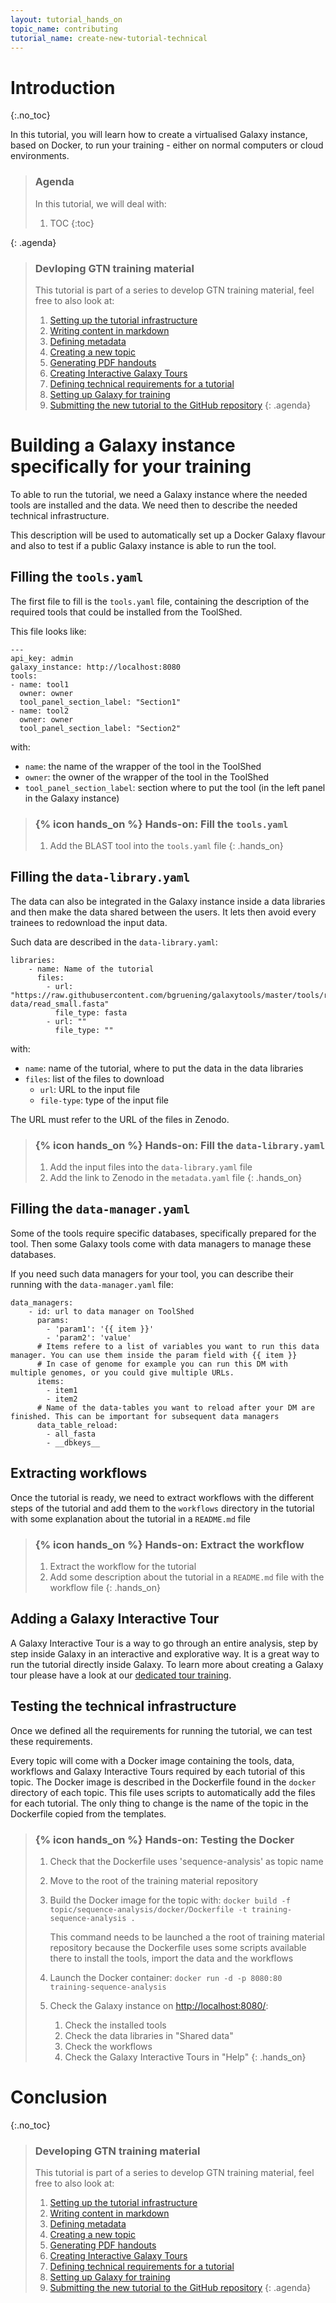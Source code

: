 ```yaml
---
layout: tutorial_hands_on
topic_name: contributing
tutorial_name: create-new-tutorial-technical
---
```


# Introduction
{:.no_toc}

In this tutorial, you will learn how to create a virtualised Galaxy instance, based on Docker, to run your training - either on normal computers or cloud environments.

> ### Agenda
>
> In this tutorial, we will deal with:
>
> 1. TOC
> {:toc}
>
{: .agenda}

> ### Devloping GTN training material
>
> This tutorial is part of a series to develop GTN training material, feel free to also look at:
>
> 1. [Setting up the tutorial infrastructure](../running-jekyll/tutorial.html)
> 1. [Writing content in markdown](../create-new-tutorial-content/tutorial.html)
> 1. [Defining metadata](../create-new-tutorial-metadata/tutorial.html)
> 1. [Creating a new topic](../create-new-topic/tutorial.html)
> 1. [Generating PDF handouts](../generate-pdf/tutorial.html)
> 1. [Creating Interactive Galaxy Tours](../create-new-tutorial-tours/tutorial.html)
> 1. [Defining technical requirements for a tutorial](../create-new-tutorial-technical/tutorial.html)
> 1. [Setting up Galaxy for training](../setup-galaxy-for-training/tutorial.html)
> 1. [Submitting the new tutorial to the GitHub repository](../github-command-line-contribution/slides.html)
{: .agenda}


# Building a Galaxy instance specifically for your training

To able to run the tutorial, we need a Galaxy instance where the needed tools are installed and the data. We need then to describe the needed technical infrastructure.

This description will be used to automatically set up a Docker Galaxy flavour and also to test if a public Galaxy instance is able to run the tool.

## Filling the `tools.yaml`

The first file to fill is the `tools.yaml` file, containing the description of the required tools that could be installed from the ToolShed.

This file looks like:

```
---
api_key: admin
galaxy_instance: http://localhost:8080
tools:
- name: tool1
  owner: owner
  tool_panel_section_label: "Section1"
- name: tool2
  owner: owner
  tool_panel_section_label: "Section2"
```

with:

- `name`: the name of the wrapper of the tool in the ToolShed
- `owner`: the owner of the wrapper of the tool in the ToolShed
- `tool_panel_section_label`: section where to put the tool (in the left panel in the Galaxy instance)

> ### {% icon hands_on %} Hands-on: Fill the `tools.yaml`
>
> 1. Add the BLAST tool into the `tools.yaml` file
{: .hands_on}

## Filling the `data-library.yaml`

The data can also be integrated in the Galaxy instance inside a data libraries and then make the data shared between the users. It lets then avoid every trainees to redownload the input data.

Such data are described in the `data-library.yaml`:

```
libraries:
    - name: Name of the tutorial
      files:
        - url: "https://raw.githubusercontent.com/bgruening/galaxytools/master/tools/rna_tools/sortmerna/test-data/read_small.fasta"
          file_type: fasta
        - url: ""
          file_type: ""
```

with:

- `name`: name of the tutorial, where to put the data in the data libraries
- `files`: list of the files to download
    - `url`: URL to the input file
    - `file-type`: type of the input file

The URL must refer to the URL of the files in Zenodo.

> ### {% icon hands_on %} Hands-on: Fill the `data-library.yaml`
>
> 1. Add the input files into the `data-library.yaml` file
> 2. Add the link to Zenodo in the `metadata.yaml` file
{: .hands_on}

## Filling the `data-manager.yaml`

Some of the tools require specific databases, specifically prepared for the tool. Then some Galaxy tools come with data managers to manage these databases.

If you need such data managers for your tool, you can describe their running with the `data-manager.yaml` file:

```
data_managers:
    - id: url to data manager on ToolShed
      params:
        - 'param1': '{{ item }}'
        - 'param2': 'value'
      # Items refere to a list of variables you want to run this data manager. You can use them inside the param field with {{ item }}
      # In case of genome for example you can run this DM with multiple genomes, or you could give multiple URLs.
      items:
        - item1
        - item2
      # Name of the data-tables you want to reload after your DM are finished. This can be important for subsequent data managers
      data_table_reload:
        - all_fasta
        - __dbkeys__
```

## Extracting workflows

Once the tutorial is ready, we need to extract workflows with the different steps of the tutorial and add them to the `workflows` directory in the tutorial with some explanation about the tutorial in a `README.md` file

> ### {% icon hands_on %} Hands-on: Extract the workflow
>
> 1. Extract the workflow for the tutorial
> 2. Add some description about the tutorial in a `README.md` file with the workflow file
{: .hands_on}

## Adding a Galaxy Interactive Tour

A Galaxy Interactive Tour is a way to go through an entire analysis, step by step inside Galaxy in an interactive and explorative way.
It is a great way to run the tutorial directly inside Galaxy. To learn more about creating a Galaxy tour please have a look at our [dedicated tour training]({{site.baseurl}}/topics/training/tutorials/create-new-tutorial-tours/tutorial.html).

## Testing the technical infrastructure

Once we defined all the requirements for running the tutorial, we can test these requirements.

Every topic will come with a Docker image containing the tools, data, workflows and Galaxy Interactive Tours required by each tutorial of this topic. The Docker image is described in the Dockerfile found in the `docker` directory of each topic. This file uses scripts to automatically add the files for each tutorial. The only thing to change is the name of the topic in the Dockerfile copied from the templates.

> ### {% icon hands_on %} Hands-on: Testing the Docker
>
> 1. Check that the Dockerfile uses 'sequence-analysis' as topic name
> 2. Move to the root of the training material repository
> 3. Build the Docker image for the topic with: `docker build -f topic/sequence-analysis/docker/Dockerfile -t training-sequence-analysis .`
>
>    This command needs to be launched a the root of training material repository because the Dockerfile uses some scripts available there to install the tools, import the data and the workflows
>
> 4. Launch the Docker container: `docker run -d -p 8080:80 training-sequence-analysis`
> 5. Check the Galaxy instance on [http://localhost:8080/](http://localhost:8080/):
>     1. Check the installed tools
>     2. Check the data libraries in "Shared data"
>     3. Check the workflows
>     4. Check the Galaxy Interactive Tours in "Help"
{: .hands_on}

# Conclusion
{:.no_toc}

> ### Developing GTN training material
>
> This tutorial is part of a series to develop GTN training material, feel free to also look at:
>
> 1. [Setting up the tutorial infrastructure](../running-jekyll/tutorial.html)
> 1. [Writing content in markdown](../create-new-tutorial-content/tutorial.html)
> 1. [Defining metadata](../create-new-tutorial-metadata/tutorial.html)
> 1. [Creating a new topic](../create-new-topic/tutorial.html)
> 1. [Generating PDF handouts](../generate-pdf/tutorial.html)
> 1. [Creating Interactive Galaxy Tours](../create-new-tutorial-tours/tutorial.html)
> 1. [Defining technical requirements for a tutorial](../create-new-tutorial-technical/tutorial.html)
> 1. [Setting up Galaxy for training](../setup-galaxy-for-training/tutorial.html)
> 1. [Submitting the new tutorial to the GitHub repository](../github-command-line-contribution/slides.html)
{: .agenda}
